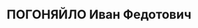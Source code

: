 ---
title: ПОГОНЯЙЛО Иван Федотович
description: 'Род. в 1899, Псковская обл., Пустошкинский р-н, дер. Тимоново, русский.
  Военнослужащий

  Арестован 16.06.1937. Обв. по ст. 58-1"б", 58-11 УК РСФСР. Приговор: ВК ВС СССР,
  30.10.1937 – ВМН.

  Реабилитирован 17.03.1956'
---